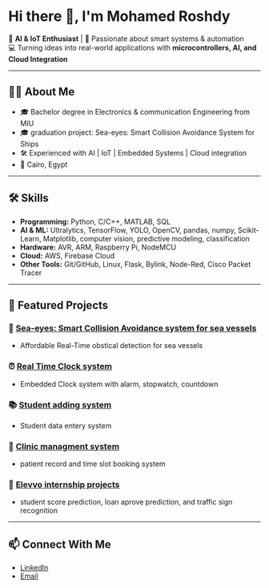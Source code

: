 # Hi there 👋, I'm Mohamed Roshdy  

🚀 **AI & IoT Enthusiast** | 🌊 Passionate about smart systems & automation   
💻 Turning ideas into real-world applications with **microcontrollers, AI, and Cloud Integration**  

---

## 🧑‍💻 About Me
- 🎓 Bachelor degree in Electronics & communication Engineering from MIU
- 🎓 graduation project: Sea-eyes: Smart Collision Avoidance System for Ships   
- 🛠️ Experienced with AI | IoT | Embedded Systems | Cloud integration   
- 📍 Cairo, Egypt    

---

## 🛠️ Skills
- **Programming:** Python, C/C++, MATLAB, SQL  
- **AI & ML:** Ultralytics, TensorFlow, YOLO, OpenCV, pandas, numpy, Scikit-Learn, Matplotlib, computer vision, predictive modeling, classification   
- **Hardware:** AVR, ARM, Raspberry Pi, NodeMCU    
- **Cloud:** AWS, Firebase Cloud        
- **Other Tools:** Git/GitHub, Linux, Flask, Bylink, Node-Red, Cisco Packet Tracer   

---

## 📌 Featured Projects
### 🚢 [Sea-eyes: Smart Collision Avoidance system for sea vessels](https://github.com/TheRealRoshdy/Sea-eyes)  
- Affordable Real-Time obstical detection for sea vessels  

### ⏰ [Real Time Clock system](https://github.com/TheRealRoshdy/Real-time-clock/tree/main)  
- Embedded Clock system with alarm, stopwatch, countdown    

### 📚 [Student adding system](https://github.com/TheRealRoshdy/Add-student-program/tree/main)  
- Student data entery system  

### 🏥 [Clinic managment system](#)  
- patient record and time slot booking system    

### 🦉 [Elevvo internship projects](https://github.com/TheRealRoshdy/Elevvo-Internship-projects/tree/main)    
- student score prediction, loan aprove prediction, and traffic sign recognition  

---

## 📫 Connect With Me
- [LinkedIn](https://www.linkedin.com/in/mohamed-roshdy2001/)  
- [Email](mailto:roshdy13122001@gmail.com)  

